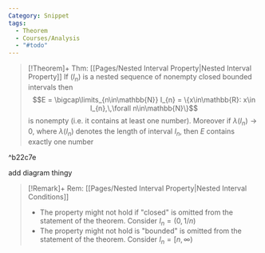 ```yaml
---
Category: Snippet
tags:
  - Theorem
  - Courses/Analysis
  - "#todo"
---
```

> [!Theorem]+ Thm: [[Pages/Nested Interval Property|Nested Interval Property]]
> If $(I_{n})$ is a nested sequence of nonempty closed bounded intervals then
> $$E = \bigcap\limits_{n\in\mathbb{N}} I_{n} = \{x\in\mathbb{R}: x\in I_{n},\,\forall n\in\mathbb{N}\}$$
> is nonempty (i.e. it contains at least one number). Moreover if $\lambda(I_{n})\to 0$, where $\lambda(I_{n})$ denotes the length of interval $I_{n}$, then $E$ contains exactly one number

^b22c7e

add diagram thingy

> [!Remark]+ Rem: [[Pages/Nested Interval Property|Nested Interval Conditions]]
> - The property might not hold if "closed" is omitted from the statement of the theorem. Consider $I_{n} = (0, 1/n)$
> - The property might not hold is "bounded" is omitted from the statement of the theorem. Consider $I_{n}=[n,\infty)$